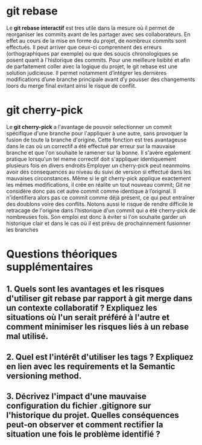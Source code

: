 # git rebase
Le **git rebase interactif** est tres utile dans la mesure où il permet de reorganiser les commits avant de les partager avec ses collaborateurs. 
En effet au cours de la mise en forme du projet, de nombreux commits sont effectués. Il peut arriver que ceux-ci comprennent des erreurs 
(orthographiques par exemple) ou que des soucis chronologiques se posent quant à l'historique des commits. Pour une meilleure lisibité et afin
de parfaitement coller avec la logique du projet, le git rebase est une solution judicieuse. Il permet notamment d’intégrer les 
dernières modifications d’une branche principale avant d’y pousser des changements loors du merge final evitant ainsi le risque de conflit.


# git cherry-pick
Le **git cherry-pick** a l'avantage de pouvoir selectionner un commit spécifique d'une branche pour l'appliquer à une autre, sans provoquer la fusion
de toute la branche d'origine. Cette fonction est tres avantageuse dans le cas où un correctif a été effectué par erreur sur la mauvaise branche et
que l'on souhaite le ramener sur la bonne. Il s'avère egalement pratique lorsqu'un tel meme correctif doit s'appliquer identiquement plusieurs fois en 
divers endroits
Employer un cherry-pick peut neanmoins avoir des consequences au niveau du suivi de version si effectué dans les mauvaises circonstances. 
Même si le git cherry-pick applique exactement les mêmes modifications, il crée en réalite un tout nouveau commit; Git ne considère donc pas cet autre commit 
comme identique à l’original. Il n'identifiera alors pas ce commit comme déjà présent, ce qui peut entraîner des doublons voire des conflits. Notons aussi le risque
de rendre difficile le retracage de l'origine dans l’historique d'un commit qui a été cherry-pick de nombreuses fois. Son emploi est donc à éviter si l'on souhaite
garder un historique clair et dans le cas où il est prévu de prochainnement fusionner les branches


# Questions théoriques supplémentaires

## 1. Quels sont les avantages et les risques d'utiliser git rebase par rapport à git merge dans un contexte collaboratif ? Expliquez les situations où l'un serait préféré à l'autre et comment minimiser les risques liés à un rebase mal utilisé.


## 2. Quel est l'intérêt d'utiliser les tags ? Expliquez en lien avec les requirements et la Semantic versioning method.


## 3. Décrivez l'impact d'une mauvaise configuration du fichier .gitignore sur l'historique du projet. Quelles conséquences peut-on observer et comment rectifier la situation une fois le problème identifié ?





